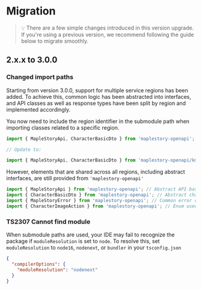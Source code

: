 # Migration

> 💡 There are a few simple changes introduced in this version upgrade. If you're using a previous version, we recommend following the guide below to migrate smoothly.

## 2.x.x to 3.0.0

### Changed import paths

Starting from version 3.0.0, support for multiple service regions has been added. To achieve this, common logic has been abstracted into interfaces, and API classes as well as response types have been split by region and implemented accordingly.

You now need to include the region identifier in the submodule path when importing classes related to a specific region.

```typescript
import { MapleStoryApi, CharacterBasicDto } from 'maplestory-openapi';

// Update to:

import { MapleStoryApi, CharacterBasicDto } from 'maplestory-openapi/kms';
```

However, elements that are shared across all regions, including abstract interfaces, are still provided from `'maplestory-openapi'`

```typescript
import { MapleStoryApi } from 'maplestory-openapi'; // Abstract API base class
import { CharacterBasicDto } from 'maplestory-openapi'; // Abstract character response DTO
import { MapleStoryError } from 'maplestory-openapi'; // Common error class
import { CharacterImageAction } from 'maplestory-openapi'; // Enum used as API parameters
```

### TS2307 Cannot find module

When submodule paths are used, your IDE may fail to recognize the package if `moduleResolution` is set to `node`. To resolve this, set `moduleResolution` to `node16`, `nodenext`, or `bundler` in your `tsconfig.json`

```json
{
  "compilerOptions": {
    "moduleResolution": "nodenext"
  }
}
```